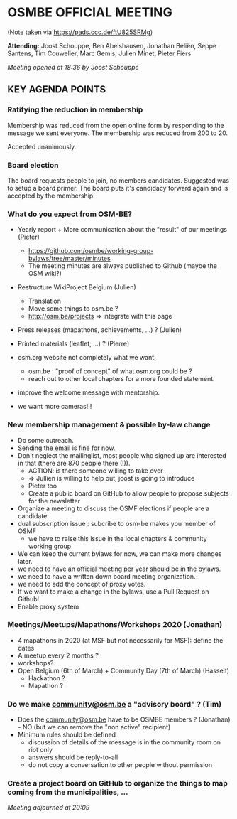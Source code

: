 # OSMBE OFFICIAL MEETING

(Note taken via <https://pads.ccc.de/ftU825SRMg>)

**Attending:** Joost Schouppe, Ben Abelshausen, Jonathan Beliën, Seppe Santens, Tim Couwelier, Marc Gemis, Julien Minet, Pieter Fiers 

*Meeting opened at 18:36 by Joost Schouppe*

## KEY AGENDA POINTS

### Ratifying the reduction in membership

Membership was reduced from the open online form by responding to the message we sent everyone. The membership was reduced from 200 to 20.

Accepted unanimously.

### Board election

The board requests people to join, no members candidates. Suggested was to setup a board primer. The board puts it's candidacy forward again and is accepted by the membership.

### What do you expect from OSM-BE?

- Yearly report + More communication about the "result" of our meetings (Pieter)
    - https://github.com/osmbe/working-group-bylaws/tree/master/minutes
    - The meeting minutes are always published to Github (maybe the OSM wiki?)

- Restructure WikiProject Belgium (Julien)
    - Translation
    - Move some things to osm.be ?
    - http://osm.be/projects => integrate with this page

- Press releases (mapathons, achievements, ...) ? (Julien)

- Printed materials (leaflet, ...) ? (Pierre)

- osm.org website not completely what we want.
    - osm.be : "proof of concept" of what osm.org could be ?
    - reach out to other local chapters for a more founded statement.

- improve the welcome message with mentorship.

- we want more cameras!!!

### New membership management & possible by-law change

- Do some outreach.
- Sending the email is fine for now.
- Don't neglect the mailinglist, most people who signed up are interested in that (there are 870 people there (!)).
    - ACTION: is there someone willing to take over
    - => Jullien is willing to help out, joost is going to introduce
    - Pieter too
    - Create a public board on GitHub to allow people to propose subjects for the newsletter
- Organize a meeting to discuss the OSMF elections if people are a candidate.
- dual subscription issue : subcribe to osm-be makes you member of OSMF
    - we have to raise this issue in the local chapters & community working group
- We can keep the current bylaws for now, we can make more changes later.
- we need to have an official meeting per year should be in the bylaws.
- we need to have a written down board meeting organization.
- we need to add the concept of proxy votes.
- If we want to make a change in the bylaws, use a Pull Request on Github!
- Enable proxy system

### Meetings/Meetups/Mapathons/Workshops 2020 (Jonathan)

- 4 mapathons in 2020 (at MSF but not necessarily for MSF): define the dates
- A meetup every 2 months ?
- workshops?
- Open Belgium (6th of March) + Community Day (7th of March) (Hasselt)
    - Hackathon ?
    - Mapathon ?

### Do we make community@osm.be a "advisory board" ? (Tim)

- Does the community@osm.be have to be OSMBE members ? (Jonathan) - NO (but we can remove the "non active" recipient)
- Minimum rules should be defined
    - discussion of details of the message is in the community room on riot only
    - answers should be reply-to-all
    - do not copy a conversation to other people without permission

### Create a project board on GitHub to organize the things to map coming from the municipalities, ...



*Meeting adjourned at 20:09*
